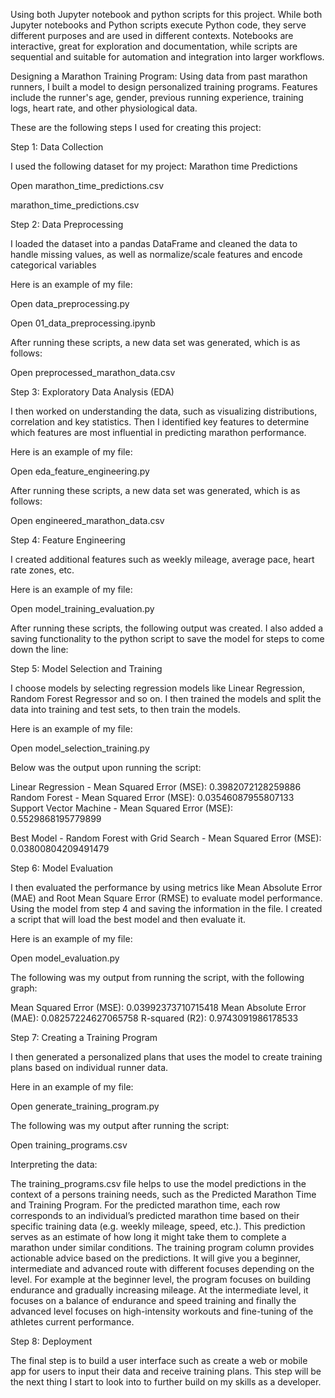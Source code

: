 Using both Jupyter notebook and python scripts for this project. While both Jupyter notebooks and Python scripts execute Python code, they serve different purposes and are used in different contexts. Notebooks are interactive, great for exploration and documentation, while scripts are sequential and suitable for automation and integration into larger workflows. 

Designing a Marathon Training Program: Using data from past marathon runners, I built a model to design personalized training programs. Features include the runner's age, gender, previous running experience, training logs, heart rate, and other physiological data.

These are the following steps I used for creating this project: 

Step 1: Data Collection

I used the following dataset for my project: Marathon time Predictions 

Open marathon_time_predictions.csv

marathon_time_predictions.csv

Step 2: Data Preprocessing

I loaded the dataset into a pandas DataFrame and cleaned the data to handle missing values, as well as normalize/scale features and encode categorical variables

Here is an example of my file: 

Open data_preprocessing.py

Open 01_data_preprocessing.ipynb

After running these scripts, a new data set was generated, which is as follows: 

Open preprocessed_marathon_data.csv

Step 3: Exploratory Data Analysis (EDA)

I then worked on understanding the data, such as visualizing distributions, correlation and key statistics. Then I identified key features to determine which features are most influential in predicting marathon performance.

Here is an example of my file: 

Open eda_feature_engineering.py

After running these scripts, a new data set was generated, which is as follows: 

Open engineered_marathon_data.csv

Step 4: Feature Engineering

I created additional features such as weekly mileage, average pace, heart rate zones, etc.

Here is an example of my file: 

Open model_training_evaluation.py

After running these scripts, the following output was created. I also added a saving functionality to the python script to save the model for steps to come down the line:

Step 5: Model Selection and Training

I choose models by selecting regression models like Linear Regression, Random Forest Regressor and so on. I then trained the models and split the data into training and test sets, to then train the models.

Here is an example of my file: 

Open model_selection_training.py

Below was the output upon running the script:

Linear Regression - Mean Squared Error (MSE): 0.3982072128259886
Random Forest - Mean Squared Error (MSE): 0.03546087955807133
Support Vector Machine - Mean Squared Error (MSE): 0.5529868195779899

Best Model - Random Forest with Grid Search - Mean Squared Error (MSE): 0.03800804209491479

Step 6: Model Evaluation 

I then evaluated the performance by using metrics like Mean Absolute Error (MAE) and Root Mean Square Error (RMSE) to evaluate model performance. Using the model from step 4 and saving the information in the file. I created a script that will load the best model and then evaluate it. 

Here is an example of my file: 

Open model_evaluation.py

The following was my output from running the script, with the following graph: 

Mean Squared Error (MSE): 0.03992373710715418
Mean Absolute Error (MAE): 0.08257224627065758
R-squared (R2): 0.9743091986178533

Step 7: Creating a Training Program 

I then generated a personalized plans that uses the model to create training plans based on individual runner data. 

Here in an example of my file: 

Open generate_training_program.py

The following was my output after running the script:

Open training_programs.csv


Interpreting the data: 

The training_programs.csv file helps to use the model predictions in the context of a persons training needs, such as the Predicted Marathon Time and Training Program. For the predicted marathon time, each row corresponds to an individual’s predicted marathon time based on their specific training data (e.g. weekly mileage, speed, etc.). This prediction serves as an estimate of how long it might take them to complete a marathon under similar conditions. The training program column provides actionable advice based on the predictions. It will give you a beginner, intermediate and advanced route with different focuses depending on the level. For example at the beginner level, the program focuses on building endurance and gradually increasing mileage. At the intermediate level, it focuses on a balance of endurance and speed training and finally the advanced level focuses on high-intensity workouts and fine-tuning of the athletes current performance. 

Step 8: Deployment

The final step is to build a user interface such as create a web or mobile app for users to input their data and receive training plans. This step will be the next thing I start to look into to further build on my skills as a developer. 

